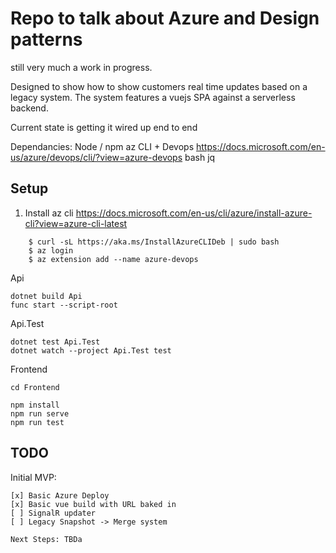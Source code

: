# Repo to talk about Azure and Design patterns

still very much a work in progress.

Designed to show how to show customers real time updates based on a legacy system.
The system features a vuejs SPA against a serverless backend.

Current state is getting it wired up end to end

Dependancies:
    Node / npm
    az CLI + Devops https://docs.microsoft.com/en-us/azure/devops/cli/?view=azure-devops
    bash
    jq

## Setup
1. Install az cli
https://docs.microsoft.com/en-us/cli/azure/install-azure-cli?view=azure-cli-latest

``` 
    $ curl -sL https://aka.ms/InstallAzureCLIDeb | sudo bash
    $ az login
    $ az extension add --name azure-devops
```

Api
``` 
dotnet build Api
func start --script-root
```

Api.Test
```
dotnet test Api.Test
dotnet watch --project Api.Test test
```

Frontend

```
cd Frontend

npm install
npm run serve
npm run test
```


## TODO

Initial MVP:

```
[x] Basic Azure Deploy
[x] Basic vue build with URL baked in
[ ] SignalR updater
[ ] Legacy Snapshot -> Merge system
```

```
Next Steps: TBDa
```
